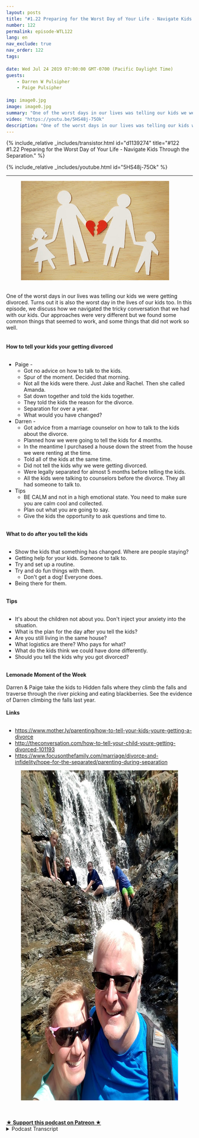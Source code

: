 ```yaml
---
layout: posts
title: "#1.22 Preparing for the Worst Day of Your Life - Navigate Kids Through the Separation."
number: 122
permalink: episode-WTL122
lang: en
nav_exclude: true
nav_order: 122
tags:

date: Wed Jul 24 2019 07:00:00 GMT-0700 (Pacific Daylight Time)
guests:
    - Darren W Pulsipher
    - Paige Pulsipher

img: image0.jpg
image: image0.jpg
summary: "One of the worst days in our lives was telling our kids we were getting divorced. Turns out it is also the worst day in the lives of our kids too. In this episode, we discuss how we navigated the tricky conversation that we had with our kids. Our approaches were very different but we found some common things that seemed to work, and some things that did not work so well."
video: "https://youtu.be/5HS48j-75Ok"
description: "One of the worst days in our lives was telling our kids we were getting divorced. Turns out it is also the worst day in the lives of our kids too. In this episode, we discuss how we navigated the tricky conversation that we had with our kids. Our approaches were very different but we found some common things that seemed to work, and some things that did not work so well."
---
```


<div>
{% include_relative _includes/transistor.html id="d1139274" title="#122 #1.22 Preparing for the Worst Day of Your Life - Navigate Kids Through the Separation." %}

{% include_relative _includes/youtube.html id="5HS48j-75Ok" %}
</div>

---

<html><head></head><body><div><figure data-trix-attachment="{&quot;contentType&quot;:&quot;image&quot;,&quot;height&quot;:267,&quot;url&quot;:&quot;https://1.bp.blogspot.com/-Lju_8g12nTs/XTfiznP6q3I/AAAAAAAFBhw/Q848k1A-UsMsOy-Zs18yVvgzvfqhs6cEQCLcBGAs/s400/shutterstock_1016707831.jpg&quot;,&quot;width&quot;:400}" data-trix-content-type="image" class="attachment attachment--preview"><img src="./image0.jpg" width="400" height="267"><figcaption class="attachment__caption"></figcaption></figure></div><div><br></div><div>One of the worst days in our lives was telling our kids we were getting divorced. Turns out it is also the worst day in the lives of our kids too. In this episode, we discuss how we navigated the tricky conversation that we had with our kids. Our approaches were very different but we found some common things that seemed to work, and some things that did not work so well.</div><div><br></div><div><strong><br>How to tell your kids your getting divorced<br></strong><br></div><ul><li>Paige -&nbsp;<ul><li>Got no advice on how to talk to the kids.</li><li>Spur of the moment. Decided that morning.</li><li>Not all the kids were there. Just Jake and Rachel. Then she called Amanda.</li><li>Sat down together and told the kids together.</li><li>They told the kids the reason for the divorce.&nbsp;</li><li>Separation for over a year.</li><li>What would you have changed?</li></ul></li><li>Darren -<ul><li>Got advice from a marriage counselor on how to talk to the kids about the divorce.</li><li>Planned how we were going to tell the kids for 4 months.</li><li>In the meantime I purchased a house down the street from the house we were renting at the time.</li><li>Told all of the kids at the same time.</li><li>Did not tell the kids why we were getting divorced.</li><li>Were legally separated for almost 5 months before telling the kids.</li><li>All the kids were talking to counselors before the divorce. They all had someone to talk to.</li></ul></li><li>Tips<ul><li>BE CALM and not in a high emotional state. You need to make sure you are calm cool and collected.</li><li>Plan out what you are going to say.</li><li>Give the kids the opportunity to ask questions and time to.</li></ul></li></ul><div><strong><br>What to do after you tell the kids<br></strong><br></div><ul><li>Show the kids that something has changed. Where are people staying?</li><li>Getting help for your kids. Someone to talk to.</li><li>Try and set up a routine.</li><li>Try and do fun things with them.<ul><li>Don't get a dog! Everyone does.&nbsp;</li></ul></li><li>Being there for them.</li></ul><div><strong><br>Tips<br></strong><br></div><ul><li>It's about the children not about you. Don't inject your anxiety into the situation.</li><li>What is the plan for the day after you tell the kids?</li><li>Are you still living in the same house?</li><li>What logistics are there? Who pays for what?&nbsp;</li><li>What do the kids think we could have done differently.</li><li>Should you tell the kids why you got divorced?</li></ul><div><strong><br>Lemonade Moment of the Week<br></strong><br></div><div>Darren &amp; Paige take the kids to Hidden falls where they climb the falls and traverse through the river picking and eating blackberries. See the evidence of Darren climbing the falls last year.</div><div><strong><br>Links<br></strong><br></div><ul><li><a href="https://www.mother.ly/parenting/how-to-tell-your-kids-youre-getting-a-divorce">https://www.mother.ly/parenting/how-to-tell-your-kids-youre-getting-a-divorce</a></li><li><a href="http://theconversation.com/how-to-tell-your-child-youre-getting-divorced-101193">http://theconversation.com/how-to-tell-your-child-youre-getting-divorced-101193</a></li><li><a href="https://www.focusonthefamily.com/marriage/divorce-and-infidelity/hope-for-the-separated/parenting-during-separation">https://www.focusonthefamily.com/marriage/divorce-and-infidelity/hope-for-the-separated/parenting-during-separation</a></li></ul><div><figure data-trix-attachment="{&quot;contentType&quot;:&quot;image&quot;,&quot;height&quot;:888,&quot;url&quot;:&quot;https://lh3.googleusercontent.com/cQ8VzG9C6sU8tZOkBhpYpqmkM5GtyamLW0xLFymwfOv1gQCbDw6weHMvUM6vNdUlgpk8AIbdCw9DZCI2BMF17FUpK0NoO6a0J8KQoqgyf9Y3QggJIV1QE7icaSb-RNcSlaHYXZj32vI0VlDfyXi3qUuqBmGVbDRMaxtnx1Wpl7l3-EXdC3gQL0xIV4WZ8sWgDMv44BpSe0Ov9Mq5uhhhQ81rB5OhBpjp0MGo19Syj7Ch5H0lB3NyhPDPAGlUD5IaS1GTyI63RTtn2mFCphKpqUQkGw6MyefAnIATDa__D7fE25sMCkruAkU3w1cFxZy1SdfPaxHXqyP_8RUO_4MAMJYddKiZOjwXt-INTvxrsGIUY6sfGNfGJ1ckwdEW1-7r5ERjCm9CNHdzMHgowQrAGf7WETkbjpdC717c5S9w0PYXW5WKdcbGuH62189CNgnZZU4YJ7pE_w-38b7B73CN3SZm7LH4SdW6yekojqcOrpw7xS3MjEfa3uWZAzmALY0Ha9DSEAybFNnkz1C7vkvUbZIQCy_bxMY8LVCzxnLe3aBC2xvOJeVXUtJOIh27Cf50UfdbRK9Utuf8LiqII1p2RblPkvaP8gS9kczBuap4Sb6fcvmY5xCfWUka1FvPY87IU9KD9xTAen_zEN6tjXQaiU89uKKiyQp7=w666-h889-no&quot;,&quot;width&quot;:666}" data-trix-content-type="image" class="attachment attachment--preview"><img src="./image1" width="666" height="888"><figcaption class="attachment__caption"></figcaption></figure></div><div><br><br></div>
<strong>
  <a href="https://www.patreon.com/wheresthelemonade" target="_donate" rel="payment" title="★ Support this podcast on Patreon ★">★ Support this podcast on Patreon ★</a>
</strong></body></html>

<details>
<summary> Podcast Transcript </summary>

<p></p>

</details>
